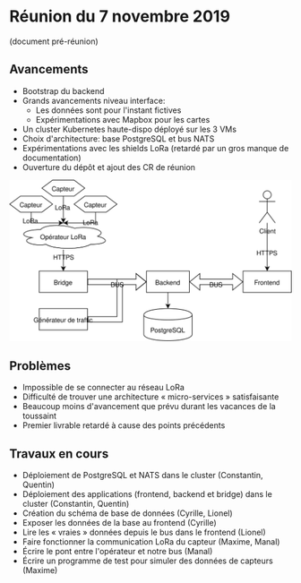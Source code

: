# Réunion du 7 novembre 2019

(document pré-réunion)

## Avancements

- Bootstrap du backend
- Grands avancements niveau interface:
  - Les données sont pour l'instant fictives
  - Expérimentations avec Mapbox pour les cartes
- Un cluster Kubernetes haute-dispo déployé sur les 3 VMs
- Choix d'architecture: base PostgreSQL et bus NATS
- Expérimentations avec les shields LoRa (retardé par un gros manque de documentation)
- Ouverture du dépôt et ajout des CR de réunion

![Architecture](./architecture.svg)

## Problèmes

- Impossible de se connecter au réseau LoRa
- Difficulté de trouver une architecture « micro-services » satisfaisante
- Beaucoup moins d'avancement que prévu durant les vacances de la toussaint
- Premier livrable retardé à cause des points précédents

## Travaux en cours

- Déploiement de PostgreSQL et NATS dans le cluster (Constantin, Quentin)
- Déploiement des applications (frontend, backend et bridge) dans le cluster (Constantin, Quentin)
- Création du schéma de base de données (Cyrille, Lionel)
- Exposer les données de la base au frontend (Cyrille)
- Lire les « vraies » données depuis le bus dans le frontend (Lionel)
- Faire fonctionner la communication LoRa du capteur (Maxime, Manal)
- Écrire le pont entre l'opérateur et notre bus (Manal)
- Écrire un programme de test pour simuler des données de capteurs (Maxime)
